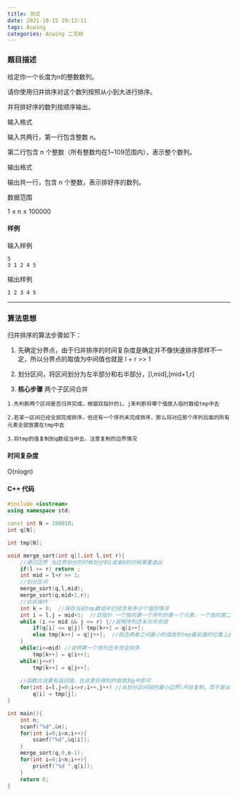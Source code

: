```yaml
---
title: 测试
date: 2021-10-15 19:13:11
tags: Acwing
categories: Acwing 二叉树
---
```


### 题目描述

给定你一个长度为n的整数数列。

请你使用归并排序对这个数列按照从小到大进行排序。

并将排好序的数列按顺序输出。
<!--more-->

输入格式

输入共两行，第一行包含整数 n。

第二行包含 n 个整数（所有整数均在1~109范围内），表示整个数列。

输出格式

输出共一行，包含 n 个整数，表示排好序的数列。

数据范围

1 ≤ n ≤ 100000


#### 样例

输入样例
```
5
3 1 2 4 5
```
输出样例

```
1 2 3 4 5
```

----------

### 算法思想

归并排序的算法步骤如下：

1. 先确定分界点，由于归并排序的时间复杂度是确定并不像快速排序那样不一定，所以分界点的取值为中间值也就是 l + r  >> 1

2. 划分区间，将区间划分为左半部分和右半部分，[l,mid],[mid+1,r]

3. **核心步骤** 两个子区间合并

```
1.先判断两个区间是否归并完成，根据双指针的i，j来判断将哪个值放入临时数组tmp中去

2.若某一区间已经全部完成排序，但还有一个序列未完成排序，那么将对应那个序列后面的所有元素全部放置在tmp中去

3.将tmp的值复制到q数组当中去，注意复制的边界情况
```

#### 时间复杂度

O(nlogn)

#### C++ 代码
```c++
#include <iostream>
using namespace std;

const int N = 100010;
int q[N];

int tmp[N];

void merge_sort(int q[],int l,int r){
    //递归边界 当边界划分的时候划分到1或者0的时候需要退出
    if(l >= r) return ;  
    int mid = l+r >> 1;
    //划分区间 
    merge_sort(q,l,mid);
    merge_sort(q,mid+1,r);
    //合并操作
    int k = 0;  //保存当前tmp数组中已经含有多少个值的情况
    int i = l,j = mid+1;  //双指针 一个指向第一个序列的第一个元素，一个指向第二个序列的第一个元素
    while (i <= mid && j <= r) {//说明序列还未合并完成
        if(q[i] <= q[j]) tmp[k++] = q[i++]; 
        else tmp[k++] = q[j++];  //挑选两者之间最小的值放到tmp最前面的位置上面去
    }
    while(i<=mid) //说明第一个序列还未完全排序
        tmp[k++] = q[i++];
    while(j<=r) 
        tmp[k++] = q[j++];
        
    //函数应该要有返回值，在这里将得到的值放到q中即可
    for(int i=l,j=0;i<=r;i++,j++) //从划分区间段的最小边界l开始复制，而不是从i=0开始，应该从区间角度来看问题
        q[i] = tmp[j];
}

int main(){
    int n;
    scanf("%d",&n);
    for(int i=0;i<n;i++){
        scanf("%d",&q[i]);
    }
    merge_sort(q,0,n-1);
    for(int i=0;i<n;i++){
        printf("%d ",q[i]);
    }
    return 0;
}
```